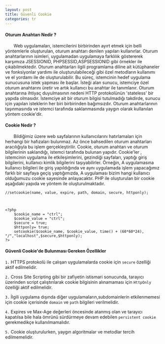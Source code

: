 ```yaml
---
layout: post
title: Güvenli Cookie
categories: tr
---
```


<h4>Oturum Anahtarı Nedir ? </h4>

&nbsp;&nbsp;&nbsp;&nbsp;&nbsp;&nbsp; Web uygulamaları, istemcilerini birbirinden ayırt etmek için belli yöntemlerle oluşturulan, oturum anahtarı denilen yapıları kullanırlar. Oturum anahtarlarının isimleri, uygulamadan uygulamaya farklılık göstererek karşımıza JSESSIONID, PHPSESSID,ASPSESSIONID gibi örnekler ile çıkabilmektedir. Oturum anahtarları ilgili programlama diline ait kütüphaneler ve fonksiyonlar yardımı ile oluşturulabileceği gibi özel metodların kullanımı ve el yordamı ile de oluşturulabilir.  Bu süreç, istemcinin hedef uygulama sunucusuna istek yapması ile başlar. İsteği alan sunucu, istemciye özel oturum anahtarını üretir ve artık kullanıcı bu anahtar ile tanımlanır. Oturum anahtarına ihtiyaç duyulmasının nedeni HTTP protokolünün 'stateless' bir yapıda olmasıdır. İstemciye ait bir oturum bilgisi tutulmadığı takdirde, sunucu için yapılan isteklerin her biri birbirinden bağımsızdır. Oturum anahtarlarının taşınmasında ve istemci tarafında saklanmasında yaygın olarak kullanılan yöntem cookie'dir. 


<h4>Cookie Nedir ?</h4>
	
&nbsp;&nbsp;&nbsp;&nbsp;&nbsp;&nbsp; Bildiğimiz üzere web sayfalarının kullanıcılarını hatırlamaları için herhangi bir hafızaları bulunmaz. Az önce bahsedilen oturum anahtarları aracılığıyla bu işlem gerçekleştirilir. Cookie, oturum anahtarı ve oturum bilgilerinin saklandığı, istemci tarafında bulunan yapıdır. Cookie'ler , istemcinin uygulama ile etkileşimlerini, gezindiği sayfaları, yaptığı giriş bilgilerini, kullanıcı kimlik bilgilerini taşıyabilirler. Örneğin, A uygulamasına kullanıcı bilgileri ile giriş yapıldığında ve aynı uygulamada işlem yapacağımız farklı bir sayfaya geçiş yaptığımızda, A uygulaması bizim hangi kullanıcı olduğumuzu cookie sayesinde anlayacaktır. PHP ile oluşturulan bir cookie aşağıdaki yapıda ve yöntem ile oluşturulmaktadır.

    //setcookie(name, value, expire, path, domain, secure, httponly);



    <?php
        $cookie_name = "ctrl";
        $cookie_value = "ctrl";
        $secure = true;
        $httponly= true;
        setcookie($cookie_name, $cookie_value, time() + (60*60*24), "/","localhost",$secure,$httponly);
    ?>



<h4>Güvenli Cookie'de Bulunması Gereken Özellikler </h4>

`1.` HTTPS protokolü ile çalışan uygulamalarda cookie için `secure` özelliği aktif edilmelidir. 

`2.` Cross Site Scripting gibi bir zafiyetin istismari sonucunda, tarayıcı üzerinden script çalıştırılarak cookie bilgisinin alınamaması için `HttpOnly` özelliği aktif edilmelidir. 

`3.` İlgili uygulama dışında diğer uygulamaların,subdomainlerin etkilenmemesi için cookie içerisinde `domain` ve `path` bilgileri verilmelidir.

`4.`  Expires ve Max-Age değerleri öncesinde atanmış olan ve tarayıcı kapatılsa bile hala ömrünü sürdürmeye devam edebilen `persistent cookie` gerekmedikçe kullanılmamalıdır. 

`5.` Cookie oluşturulurken, yaygın algoritmalar ve metodlar tercih edilmemelidir.


  


